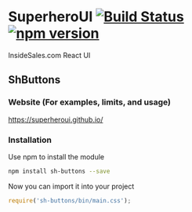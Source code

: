 # SuperheroUI [![Build Status](https://travis-ci.org/SuperheroUI/shButtons.svg?branch=master)](https://travis-ci.org/SuperheroUI/shButtons) [![npm version](https://badge.fury.io/js/sh-buttons.svg)](https://badge.fury.io/js/sh-buttons)
InsideSales.com React UI

## ShButtons

### Website (For examples, limits, and usage)
https://superheroui.github.io/

### Installation
Use npm to install the module
```sh
npm install sh-buttons --save
```

Now you can import it into your project
```js
require('sh-buttons/bin/main.css');
```

